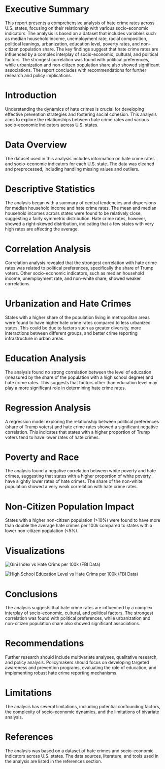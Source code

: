 # Executive Summary

This report presents a comprehensive analysis of hate crime rates across U.S. states, focusing on their relationship with various socio-economic indicators. The analysis is based on a dataset that includes variables such as median household income, unemployment rate, racial composition, political leanings, urbanization, education level, poverty rates, and non-citizen population share. The key findings suggest that hate crime rates are influenced by a complex interplay of socio-economic, cultural, and political factors. The strongest correlation was found with political preferences, while urbanization and non-citizen population share also showed significant associations. The report concludes with recommendations for further research and policy implications.

# Introduction

Understanding the dynamics of hate crimes is crucial for developing effective prevention strategies and fostering social cohesion. This analysis aims to explore the relationships between hate crime rates and various socio-economic indicators across U.S. states.

# Data Overview

The dataset used in this analysis includes information on hate crime rates and socio-economic indicators for each U.S. state. The data was cleaned and preprocessed, including handling missing values and outliers.

# Descriptive Statistics

The analysis began with a summary of central tendencies and dispersions for median household income and hate crime rates. The mean and median household incomes across states were found to be relatively close, suggesting a fairly symmetric distribution. Hate crime rates, however, showed a right-skewed distribution, indicating that a few states with very high rates are affecting the average.

# Correlation Analysis

Correlation analysis revealed that the strongest correlation with hate crime rates was related to political preferences, specifically the share of Trump voters. Other socio-economic indicators, such as median household income, unemployment rate, and non-white share, showed weaker correlations.

# Urbanization and Hate Crimes

States with a higher share of the population living in metropolitan areas were found to have higher hate crime rates compared to less urbanized states. This could be due to factors such as greater diversity, more interactions between different groups, and better crime reporting infrastructure in urban areas.

# Education Analysis

The analysis found no strong correlation between the level of education (measured by the share of the population with a high school degree) and hate crime rates. This suggests that factors other than education level may play a more significant role in determining hate crime rates.

# Regression Analysis

A regression model exploring the relationship between political preferences (share of Trump voters) and hate crime rates showed a significant negative correlation. This indicates that states with a higher proportion of Trump voters tend to have lower rates of hate crimes.

# Poverty and Race

The analysis found a negative correlation between white poverty and hate crimes, suggesting that states with a higher proportion of white poverty have slightly lower rates of hate crimes. The share of the non-white population showed a very weak correlation with hate crime rates.

# Non-Citizen Population Impact

States with a higher non-citizen population (>10%) were found to have more than double the average hate crimes per 100k compared to states with a lower non-citizen population (<5%).

# Visualizations

![Gini Index vs Hate Crims per 100k (FBI Data)](Gini_Index_vs_Hate_Crims_per_100k_FBI_Data.png)

![High School Education Level vs Hate Crims per 100k (FBI Data)](High_School_Education_Level_vs_Hate_Crims_per_100k_FBI_Data.png)

# Conclusions

The analysis suggests that hate crime rates are influenced by a complex interplay of socio-economic, cultural, and political factors. The strongest correlation was found with political preferences, while urbanization and non-citizen population share also showed significant associations.

# Recommendations

Further research should include multivariate analyses, qualitative research, and policy analysis. Policymakers should focus on developing targeted awareness and prevention programs, evaluating the role of education, and implementing robust hate crime reporting mechanisms.

# Limitations

The analysis has several limitations, including potential confounding factors, the complexity of socio-economic dynamics, and the limitations of bivariate analysis.

# References

The analysis was based on a dataset of hate crimes and socio-economic indicators across U.S. states. The data sources, literature, and tools used in the analysis are listed in the references section.
